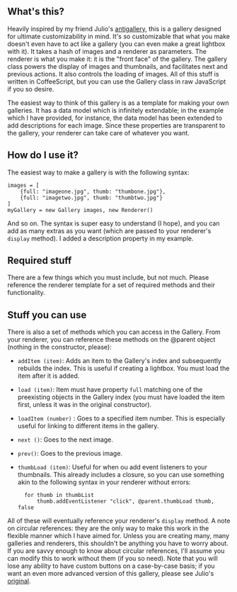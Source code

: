 ## What's this? ##
Heavily inspired by my friend Julio's [antigallery](http://github.com/capotej/antigallery), this is a gallery designed for ultimate customizability in mind. It's so customizable that what you make doesn't even have to act like a gallery (you can even make a great lightbox with it). It takes a hash of images and a renderer as parameters. The renderer is what you make it: it is the "front face" of the gallery. The gallery class powers the display of images and thumbnails, and facilitates next and previous actions. It also controls the loading of images. All of this stuff is written in CoffeeScript, but you can use the Gallery class in raw JavaScript if you so desire.

The easiest way to think of this gallery is as a template for making your own galleries. It has a data model which is infinitely extendable; in the example which I have provided, for instance, the data model has been extended to add descriptions for each image. Since these properties are transparent to the gallery, your renderer can take care of whatever you want.

## How do I use it? ##
The easiest way to make a gallery is with the following syntax:

	images = [
		{full: "imageone.jpg", thumb: "thumbone.jpg"},
		{full: "imagetwo.jpg", thumb: "thumbtwo.jpg"}
	]
	myGallery = new Gallery images, new Renderer()

And so on. The syntax is super easy to understand (I hope), and you can add as many extras as you want (which are passed to your renderer's `display` method). I added a description property in my example.

## Required stuff ##
There are a few things which you must include, but not much. Please reference the renderer template for a set of required methods and their functionality.

## Stuff you can use ##
There is also a set of methods which you can access in the Gallery. From your renderer, you can reference these methods on the @parent object (nothing in the constructor, please):

- `addItem (item)`: Adds an item to the Gallery's index and subsequently rebuilds the index. This is useful if creating a lightbox. You must load the item after it is added.
- `load (item)`: Item must have property `full` matching one of the preexisting objects in the Gallery index (you must have loaded the item first, unless it was in the original constructor).
- `loadItem (number)` : Goes to a specified item number. This is especially useful for linking to different items in the gallery.
- `next ()`: Goes to the next image.
- `prev()`: Goes to the previous image.
- `thumbLoad (item)`: Useful for when ou add event listeners to your thumbnails. This already includes a closure, so you can use something akin to the following syntax in your renderer without errors:

		for thumb in thumbList
			thumb.addEventListener "click", @parent.thumbLoad thumb, false

All of these will eventually reference your renderer's `display` method. A note on circular references: they are the only way to make this work in the flexible manner which I have aimed for. Unless you are creating many, many galleries and renderers, this shouldn't be anything you have to worry about. If you are savvy enough to know about circular references, I'll assume you can modify this to work without them (if you so need). Note that you will lose any ability to have custom buttons on a case-by-case basis; if you want an even more advanced version of this gallery, please see Julio's [original](http://github.com/capotej/antigallery).	